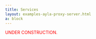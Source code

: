 ```yaml
---
title: Services
layout: examples-ayla-proxy-server.html
a: block
---
```


<p style="color:red;">UNDER CONSTRUCTION.</p>